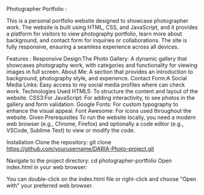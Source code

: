 Photographer Portfolio :

This is a personal portfolio website designed to showcase photographer work. The website is built using HTML, CSS, and JavaScript, and it provides a platform for visitors to view photography portfolio, learn more about background,
and contact form for inquiries or collaborations. The site is fully responsive, ensuring a seamless experience across all devices.

Features :
Responsive Design:The
Photo Gallery: A dynamic gallery that showcases photography work, with categories and functionality for viewing images in full screen.
About Me: A section that provides an introduction to background, photography style, and experience.
Contact Form:A
Social Media Links: Easy access to my social media profiles where can check work.
Technologies Used
HTML5: To structure the content and layout of the website.
CSS3:For
JavaScript: For adding interactivity, to see photos in the gallery and form validation.
Google Fonts: For custom typography to enhance the visual appeal.
Font Awesome: For icons used throughout the website.
Given
Prerequisites
To run the website locally, you need a modern web browser (e.g., Chrome, Firefox) and optionally a code editor (e.g., VSCode, Sublime Text) to view or modify the code.

Installation
Clone the repository:
git clone https://github.com/yourusername/DARIA-Photo-project.git


Navigate to the project directory:
cd photographer-portfolio
Open index.html in your web browser:

You can double-click on the index.html file or right-click and choose "Open with" your preferred web browser.
